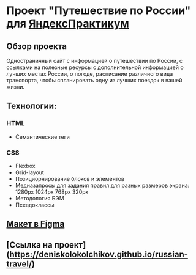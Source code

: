  # Проект "Путешествие по России" для [ЯндексПрактикум](https://practicum.yandex.ru) 

## Обзор проекта
Одностраничный сайт с информацией о путешествии по России, с ссылками на полезные ресурсы с дополнительной информацией о лучших местах России, о погоде, расписание различного вида транспорта, чтобы спланировать одну из лучших поездок в вашей жизни.

## Технологии:
### HTML
* Семантические теги

### CSS
* Flexbox
* Grid-layout
* Позициорнирование блоков и элементов
* Медиазапросы для задания правил для разных размеров экрана: 1280рх 1024рх 768рх 320рх
* Методология БЭМ
* Псевдоклассы

## [Макет в Figma](https://www.figma.com/file/5S2WSbEFL6awjVWJ0NWL8Q/Sprint-3_-Russia-_-desktop-%2B-mobile?node-id=28503%3A0)

## [Ссылка на проект] (https://deniskolokolchikov.github.io/russian-travel/)
